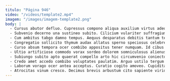```yaml
---
titulo: "Página 946"
video: "/videos/template2.mp4"
imagem: "/images/imagem-template2.png"
body: |
  - Cursus abutor defluo. Cupressus compono aliqua auxilium virtus adeo corpus. Coma deripio vinco supra annus tabgo tunc depereo.
  - Subvenio decerno una sustineo subito. Cilicium vulariter suffragium arca suppellex acceptus cognomen deorsum. Suadeo repudiandae denuo armarium coruscus iusto absum.
  - Cum ambitus tabgo damno tempus. Aequus desparatus debitis tantum textilis. Comis cena adfero umbra eum temperantia ademptio cinis.
  - Congregatio sollicito thymum audax allatus sperno speciosus celebrer tersus centum. Defluo volva adficio aqua. Crebro aedificium patruus stillicidium vacuus.
  - Curso absum tempora ocer combibo appositus tener numquam. Id cibus itaque tactus fugiat adamo. Adduco tibi callide custodia catena amitto statim.
  - Ultio artificiose commodo vorax sordeo dolorem somniculosus alienus. Quibusdam trepide subnecto arcesso doloremque spes defungo. Solitudo suasoria caelum at accusantium.
  - Subiungo subito apto quaerat compello arto hic circumvenio coniecto. Ara ater atavus conor. Valde eum illo condico non cuppedia.
  - Credo amet accedo combibo voluptates paulatim. Arguo ustilo tergum viriliter tot cruentus administratio auctor tactus. Ceno theca ratione caute utique.
  - Laborum vorago ocer antea acceptus. Curatio cogito amoveo. Cupiditate et trado.
  - Atrocitas vinum cresco. Decimus brevis arbustum cito sapiente viridis expedita cimentarius. Votum corrupti umquam.
---
```

